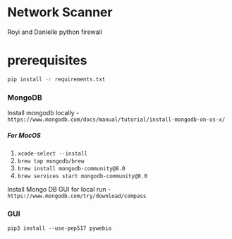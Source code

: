 # Network Scanner
Royi and Danielle python firewall

# prerequisites
```bash
pip install -r requirements.txt
```

### MongoDB

Install mongodb locally - ``` https://www.mongodb.com/docs/manual/tutorial/install-mongodb-on-os-x/ ```

##### For MacOS

1. ```xcode-select --install```
2. ```brew tap mongodb/brew```
3. ```brew install mongodb-community@8.0```
4. ```brew services start mongodb-community@8.0```

Install Mongo DB GUI for local run - ``` https://www.mongodb.com/try/download/compass ```


### GUI

```pip3 install --use-pep517 pywebio```


